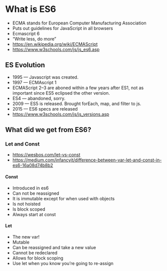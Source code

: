 # What is ES6

- ECMA stands for European Computer Manufacturing Association
- Puts out guidelines for JavaScript in all browsers
- Ecmascript 6
- “Write less, do more”
- <https://en.wikipedia.org/wiki/ECMAScript>
- <https://www.w3schools.com/js/js_es6.asp>

## ES Evolution

- 1995 — Javascript was created.
- 1997 — ECMAscript 1
- ECMAScript 2–3 are aboned within a few years after ES1, not as important since ES5 eclipsed the other version.
- ES4 — abandoned, sorry.
- 2009 — ES5 is released. Brought forEach, map, and filter to js.
- 2015 — ES6 specs are released
- <https://www.w3schools.com/js/js_versions.asp>

## What did we get from ES6?

### Let and Const

- <https://wesbos.com/let-vs-const>
- <https://medium.com/infancyit/difference-between-var-let-and-const-in-es6-16a08d74b8b2>

#### Const

- Introduced in es6
- Can not be reassigned
- It is immutable except for when used with objects
- Is not hoisted
- Is block scoped
- Always start at const

#### Let

- The new var!
- Mutable
- Can be reassigned and take a new value
- Cannot be redeclared
- Allows for block scoping
- Use let when you know you’re going to re-assign
